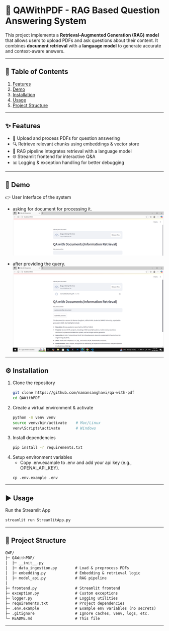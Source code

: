 # 📘 QAWithPDF - RAG Based Question Answering System
This project implements a **Retrieval-Augmented Generation (RAG) model** that allows users to upload PDFs and ask questions about their content. It combines **document retrieval** with a **language model** to generate accurate and context-aware answers.

---

## 📂 Table of Contents
1. [Features](#-features)  
2. [Demo](#-demo)  
3. [Installation](#-installation)  
4. [Usage](#-usage)  
5. [Project Structure](#-project-structure)    

---

## ✨ Features
- 📂 Upload and process PDFs for question answering  
- 🔍 Retrieve relevant chunks using embeddings & vector store  
- 🤖 RAG pipeline integrates retrieval with a language model  
- 🌐 Streamlit frontend for interactive Q&A  
- 📊 Logging & exception handling for better debugging  

---

## 🎥 Demo

👉 User Interface of the system
- asking for document for processing it.
![App Screenshot](exg1.png)

- after providing the query.
![App Screenshot](exg2.png)

---

## ⚙️ Installation
1. Clone the repository
    ```bash
    git clone https://github.com/namansanghavi/qa-with-pdf
    cd QAWithPDF
    ```
2. Create a virtual environment & activate
    ```bash
    python -m venv venv
    source venv/bin/activate    # Mac/Linux
    venv\Scripts\activate       # Windows
    ```
3. Install dependencies
    ```bash
    pip install -r requirements.txt
    ```
4. Setup environment variables
    - Copy .env.example to .env and add your api key (e.g., OPENAI_API_KEY).
    ```
    cp .env.example .env
    ```

---

## ▶️ Usage
Run the Streamlit App
```bash
streamlit run StreamlitApp.py
```

---

## 📂 Project Structure
```
QWE/
├─ QAWithPDF/
│  ├─ __init__.py
│  ├─ data_ingestion.py        # Load & preprocess PDFs
│  ├─ embedding.py             # Embedding & retrieval logic
│  ├─ model_api.py             # RAG pipeline
|  
├─ frontend.py                 # Streamlit frontend
├─ exception.py                # Custom exceptions
├─ logger.py                   # Logging utilities
├─ requirements.txt            # Project dependencies
├─ .env.example                # Example env variables (no secrets)
├─ .gitignore                  # Ignore caches, venv, logs, etc.
└─ README.md                   # This file
```
---
